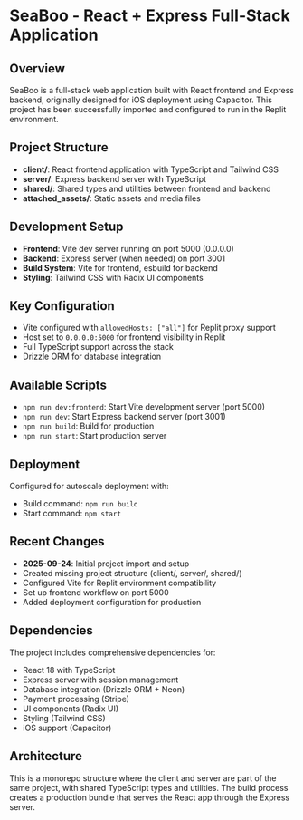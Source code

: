 # SeaBoo - React + Express Full-Stack Application

## Overview
SeaBoo is a full-stack web application built with React frontend and Express backend, originally designed for iOS deployment using Capacitor. This project has been successfully imported and configured to run in the Replit environment.

## Project Structure
- **client/**: React frontend application with TypeScript and Tailwind CSS
- **server/**: Express backend server with TypeScript
- **shared/**: Shared types and utilities between frontend and backend
- **attached_assets/**: Static assets and media files

## Development Setup
- **Frontend**: Vite dev server running on port 5000 (0.0.0.0)
- **Backend**: Express server (when needed) on port 3001
- **Build System**: Vite for frontend, esbuild for backend
- **Styling**: Tailwind CSS with Radix UI components

## Key Configuration
- Vite configured with `allowedHosts: ["all"]` for Replit proxy support
- Host set to `0.0.0.0:5000` for frontend visibility in Replit
- Full TypeScript support across the stack
- Drizzle ORM for database integration

## Available Scripts
- `npm run dev:frontend`: Start Vite development server (port 5000)
- `npm run dev`: Start Express backend server (port 3001)
- `npm run build`: Build for production
- `npm run start`: Start production server

## Deployment
Configured for autoscale deployment with:
- Build command: `npm run build`
- Start command: `npm start`

## Recent Changes
- **2025-09-24**: Initial project import and setup
- Created missing project structure (client/, server/, shared/)
- Configured Vite for Replit environment compatibility
- Set up frontend workflow on port 5000
- Added deployment configuration for production

## Dependencies
The project includes comprehensive dependencies for:
- React 18 with TypeScript
- Express server with session management
- Database integration (Drizzle ORM + Neon)
- Payment processing (Stripe)
- UI components (Radix UI)
- Styling (Tailwind CSS)
- iOS support (Capacitor)

## Architecture
This is a monorepo structure where the client and server are part of the same project, with shared TypeScript types and utilities. The build process creates a production bundle that serves the React app through the Express server.